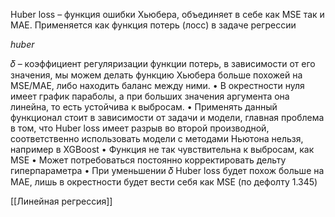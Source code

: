 Huber loss – функция ошибки Хьюбера, объединяет в себе как MSE так и
MAE. Применяется как функция потерь (лосс) в задаче регрессии

$huber$

𝛿 – коэффициент регуляризации функции потерь, в зависимости от
его значения, мы можем делать функцию Хьюбера больше похожей
на MSE/MAE, либо находить баланс между ними.
• В окрестности нуля имеет график параболы, а при больших значения аргумента она линейна, то есть устойчива к
выбросам.
• Применять данный функционал стоит в зависимости от задачи и модели, главная проблема в том, что Huber loss
имеет разрыв во второй производной, соответственно использовать модели с методами Ньютона нельзя,
например в XGBoost
• Функция не так чувствительна к выбросам, как MSE
• Может потребоваться постоянно корректировать дельту гиперпараметра
• При уменьшении 𝛿 Huber loss будет похож больше на MAE, лишь в окрестности будет вести себя как MSE (по
дефолту 1.345)

[[Линейная регрессия]]